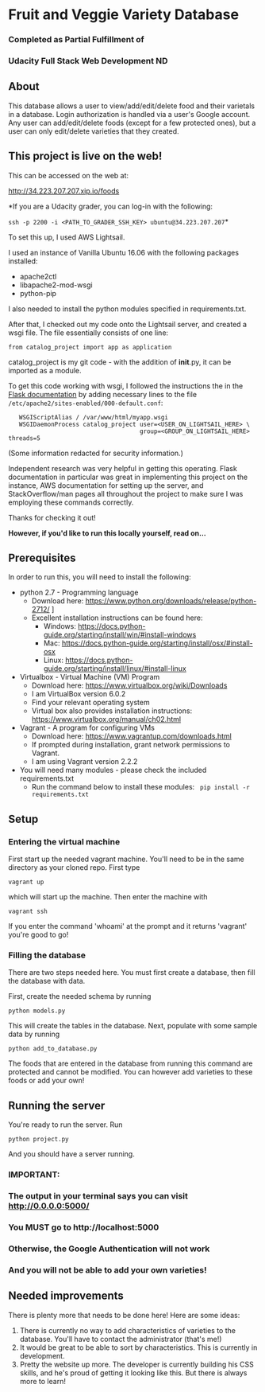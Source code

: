 # Fruit and Veggie Variety Database

### Completed as Partial Fulfillment of 
### Udacity Full Stack Web Development ND


## About

This database allows a user to view/add/edit/delete food and their varietals in a database. Login authorization is handled via a user's Google account. Any user can add/edit/delete foods (except for a few protected ones), but a user can only edit/delete varieties that they created.

## This project is live on the web!

This can be accessed on the web at:

http://34.223.207.207.xip.io/foods

*If you are a Udacity grader, you can log-in with the following:

`ssh -p 2200 -i <PATH_TO_GRADER_SSH_KEY> ubuntu@34.223.207.207`*

To set this up, I used AWS Lightsail.

I used an instance of Vanilla Ubuntu 16.06 with the following packages installed:

* apache2ctl
* libapache2-mod-wsgi
* python-pip

I also needed to install the python modules specified in requirements.txt.

After that, I checked out my code onto the Lightsail server, and created a wsgi file. The file essentially consists of one line:

`from catalog_project import app as application`

catalog_project is my git code - with the addition of __init__.py, it can be imported as a module.

To get this code working with wsgi, I followed the instructions the in the [Flask documentation](http://flask.pocoo.org/docs/1.0/deploying/mod_wsgi/) by adding necessary lines to the file `/etc/apache2/sites-enabled/000-default.conf`:

```
   WSGIScriptAlias / /var/www/html/myapp.wsgi
   WSGIDaemonProcess catalog_project user=<USER_ON_LIGHTSAIL_HERE> \ 
                                     group=<GROUP_ON_LIGHTSAIL_HERE> threads=5
```

(Some information redacted for security information.)

Independent research was very helpful in getting this operating. Flask documentation in particular was great in implementing this project on the instance, AWS documentation for setting up the server, and StackOverflow/man pages all throughout the project to make sure I was employing these commands correctly.

Thanks for checking it out!


**However, if you'd like to run this locally yourself, read on...**


## Prerequisites

In order to run this, you will need to install the following:

* python 2.7 - Programming language
     * Download here: https://www.python.org/downloads/release/python-2712/ ]
     * Excellent installation instructions can be found here:
         * Windows: https://docs.python-guide.org/starting/install/win/#install-windows
         * Mac: https://docs.python-guide.org/starting/install/osx/#install-osx
         * Linux: https://docs.python-guide.org/starting/install/linux/#install-linux
* Virtualbox - Virtual Machine (VM) Program
     * Download here: https://www.virtualbox.org/wiki/Downloads
     * I am VirtualBox version 6.0.2
     * Find your relevant operating system
     * Virtual box also provides installation instructions: https://www.virtualbox.org/manual/ch02.html
* Vagrant - A program for configuring VMs
    * Download here: https://www.vagrantup.com/downloads.html
    * If prompted during installation, grant network permissions to Vagrant.
    * I am using Vagrant version 2.2.2
* You will need many modules - please check the included requirements.txt
    * Run the command below to install these modules:
` pip install -r requirements.txt`

## Setup

### Entering the virtual machine

First start up the needed vagrant machine. You'll need to be in the same directory as your cloned repo. First type

`vagrant up`

which will start up the machine. Then enter the machine with 

`vagrant ssh`

If you enter the command 'whoami' at the prompt and it returns 'vagrant' you're good to go!

### Filling the database

There are two steps needed here. You must first create a database, then fill the database with data.

First, create the needed schema by running

`python models.py`

This will create the tables in the database. Next, populate with some sample data by running

`python add_to_database.py`

The foods that are entered in the database from running this command are protected and cannot be modified. You can however add varieties to these foods or add your own!

## Running the server

You're ready to run the server. Run

`python project.py`

And you should have a server running.

### IMPORTANT:
### The output in your terminal says you can visit http://0.0.0.0:5000/
### You MUST go to http://localhost:5000
### Otherwise, the Google Authentication will not work
### And you will not be able to add your own varieties!

## Needed improvements

There is plenty more that needs to be done here! Here are some ideas:

1. There is currently no way to add characteristics of varieties to the database. You'll have to contact the administrator (that's me!)
2. It would be great to be able to sort by characteristics. This is currently in development.
3. Pretty the website up more. The developer is currently building his CSS skills, and he's proud of getting it looking like this. But there is always more to learn!
